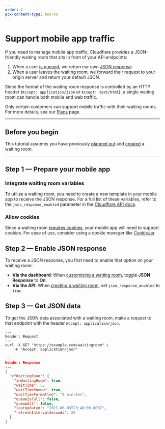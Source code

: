 ```yaml
---
order: 2
pcx-content-type: how-to
---
```


# Support mobile app traffic

If you need to manage mobile app traffic, Cloudflare provides a JSON-friendly waiting room that sits in front of your API endpoints:

1. When a user [is queued](/about#how-it-works), we return our own [JSON response](#integrate-waiting-room-variables).
1. When a user leaves the waiting room, we forward their request to your origin server and return your default JSON.

Since the format of the waiting room response is controlled by an HTTP header (`Accept: application/json` or `Accept: text/html`), a single waiting room can handle both mobile and web traffic.

<Aside type="note">

Only certain customers can support mobile traffic with their waiting rooms. For more details, see our <a href="/plans">Plans</a> page.

</Aside>

---

## Before you begin

This tutorial assumes you have previously [planned out](/get-started) and [created](/how-to/create-via-dashboard) a waiting room.

---

## Step 1 — Prepare your mobile app

### Integrate waiting room variables

To utilize a waiting room, you need to create a new template in your mobile app to receive the JSON response. For a full list of these variables, refer to the `json_response_enabled` parameter in the [Cloudflare API docs](https://api.cloudflare.com/#waiting-room-create-waiting-room).

### Allow cookies

Since a waiting room [requires cookies](/reference/waiting-room-cookie), your mobile app will need to support cookies. For ease of use, consider using a cookie manager like [CookieJar](https://pkg.go.dev/net/http#CookieJar).

## Step 2 — Enable JSON response

To receive a JSON response, you first need to enable that option on your waiting room:

- **Via the dashboard**: When [customizing a waiting room](/additional-options/customize-waiting-room), toggle **JSON Response** to **On**.
- **Via the API**: When [creating a waiting room](https://api.cloudflare.com/#waiting-room-create-waiting-room), set `json_response_enabled` to `true`.

## Step 3 — Get JSON data

To get the JSON data associated with a waiting room, make a request to that endpoint with the header `Accept: application/json`.

```
---
header: Request
---
curl -X GET "https://example.com/waitingroom" \
    -H "Accept: application/json"
```

```json
---
header: Response
---
{
  "cfWaitingRoom": {
    "inWaitingRoom": true,
    "waitTime": 5,
    "waitTimeKnown": true,
    "waitTimeFormatted": "5 minutes",
    "queueIsFull": false,
    "queueAll": false,
    "lastUpdated": "2021-08-03T23:46:00.000Z",
    "refreshIntervalSeconds": 20
  }
}
```
